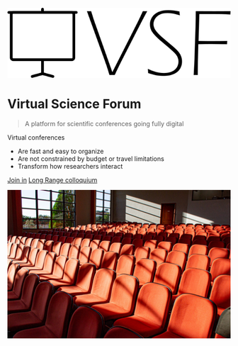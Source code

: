 ![logo](media/logo.png)

# Virtual Science Forum

> A platform for scientific conferences going fully digital

Virtual conferences

- Are fast and easy to organize
- Are not constrained by budget or travel limitations
- Transform how researchers interact

[Join in](#welcome)
[Long Range colloquium](long_range_colloquium.md)

<!-- background image -->

![](media/bg.jpg)
